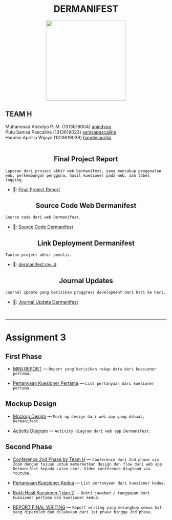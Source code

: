 # <div align="center">DERMANIFEST</div>

<p align="center"><img src="https://user-images.githubusercontent.com/58965231/103895195-9413de00-5122-11eb-8170-01bfea7f06b3.png" width="250"></p>

## TEAM H
Muhammad Anindyo P. M. (1313619004) <a href = "https://github.com/anindyoo"> anindyoo </a> <br>
Putu Sanisa Pascaline (1313619023) <a href = "https://github.com/sanisapascaline"> sanisapascaline </a> <br>
Handini Aprillia Wijaya (1313619038) <a href = "https://github.com/teamh-ilkom19unj"> handiniaprilia </a> <br> <br> 

## <div align="center">Final Project Report</div>
```Laporan dari project akhir web Dermanifest, yang mencakup pengenalan web, perkembangan pengguna, hasil kuesioner pada web, dan tabel logging.```
* 🔗: <a href="https://github.com/teamh-ilkom19unj/DERMANIFEST/blob/development/final_project_report/Final_Project_Report.pdf"> Final Project Report </a>

## <div align="center">Source Code Web Dermanifest</div>
```Source code dari web Dermanifest.```
* 🔗: <a href="https://github.com/teamh-ilkom19unj/DERMANIFEST/tree/development/dermanifest">Source Code Dermanifest </a>

## <div align="center">Link Deployment Dermanifest</div>
```Tautan project akhir penulis.```
* 🔗: <a href="http://dermanifest.my.id/">dermanifest.my.id </a>

## <div align="center">Journal Updates</div>
```Journal update yang berisikan proggress development dari hari ke hari.```
* 🔗: <a href="https://github.com/teamh-ilkom19unj/DERMANIFEST/blob/development/journal_updates.md"> Journal Update Dermanifest </a>


<br>

----

# Assignment 3

## First Phase

* <a href = "https://github.com/teamh-ilkom19unj/DERMANIFEST/blob/main/MINI_REPORT.md"> MINI REPORT</a> — ```Report yang berisikan rekap data dari kuesioner pertama.```

* <a href = "https://docs.google.com/forms/d/e/1FAIpQLSfGLuVKoRG-y1tsUASWbMC11aJmuYp6F069yc4kCKkGk5R1xA/viewform"> Pertanyaan Kuesioner Pertama</a> — ```List pertanyaan dari kuesioner pertama.```


## Mockup Design

* <a href = "https://github.com/teamh-ilkom19unj/DERMANIFEST/tree/main/Dermanifest_Mockup_Design"> Mockup Design</a> — ```Mock up design dari web app yang dibuat, Dermanifest.```

* <a href = "https://github.com/teamh-ilkom19unj/DERMANIFEST/tree/main/Activity_Diagram"> Activity Diagram</a> — ```Activity diagram dari web app Dermanifest.```


## Second Phase

* <a href = "https://www.youtube.com/watch?v=_SoccZ7_Shg&feature=youtu.be"> Conference 2nd Phase by Team H</a> — ```Conference dari 2nd phase via Zoom dengan tujuan untuk memarketkan design dan flow dari web app Dermanifest kepada calon user. Video conference diupload via Youtube.```

* <a href = "https://docs.google.com/forms/d/e/1FAIpQLScfrY86_qvzqVf1dnPgp40kFh3yfIKx3ydP0Ntpn6YuJXgzjw/viewform"> Pertanyaan Kuesioner Kedua</a> — ```List pertanyaan dari kuesioner kedua.```

* <a href = "https://github.com/teamh-ilkom19unj/DERMANIFEST/tree/main/Questionnaire_Proof"> Bukti Hasil Kuesioner 1 dan 2</a> — ```Bukti jawaban / tanggapan dari kuesioner pertama dan kuesioner kedua.```

* <a href = "https://github.com/teamh-ilkom19unj/DERMANIFEST/blob/main/REPORT_FINAL_WRITING/Report_Writing.pdf"> REPORT FINAL WRITING</a> — ```Report writing yang merangkum semua hal yang diperoleh dan dilakukan dari 1st phase hingga 2nd phase.```


